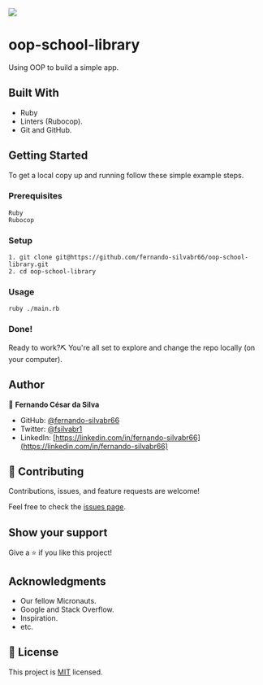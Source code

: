 ![](https://img.shields.io/badge/Microverse-blueviolet)

# oop-school-library
Using OOP to build a simple app.

## Built With

- Ruby
- Linters (Rubocop).
- Git and GitHub.

## Getting Started

To get a local copy up and running follow these simple example steps.

### Prerequisites

    Ruby
    Rubocop

### Setup

    1. git clone git@https://github.com/fernando-silvabr66/oop-school-library.git
    2. cd oop-school-library

### Usage

    ruby ./main.rb

### Done!

Ready to work?⛏️ You're all set to explore and change the repo locally (on your computer).

## Author

👤 **Fernando César da Silva**

- GitHub: [@fernando-silvabr66](https://github.com/fernando-silvabr66)
- Twitter: [@fsilvabr1](https://twitter.com/fsilvabr1)
- LinkedIn: [https://linkedin.com/in/fernando-silvabr66](https://linkedin.com/in/fernando-silvabr66) 

## 🤝 Contributing

Contributions, issues, and feature requests are welcome!

Feel free to check the [issues page](https://github.com/fernando-silvabr66/oop-library-school/issues).

## Show your support

Give a ⭐️ if you like this project!

## Acknowledgments

- Our fellow Micronauts.
- Google and Stack Overflow.
- Inspiration.
- etc.

## 📝 License

This project is [MIT](./LICENSE) licensed.
